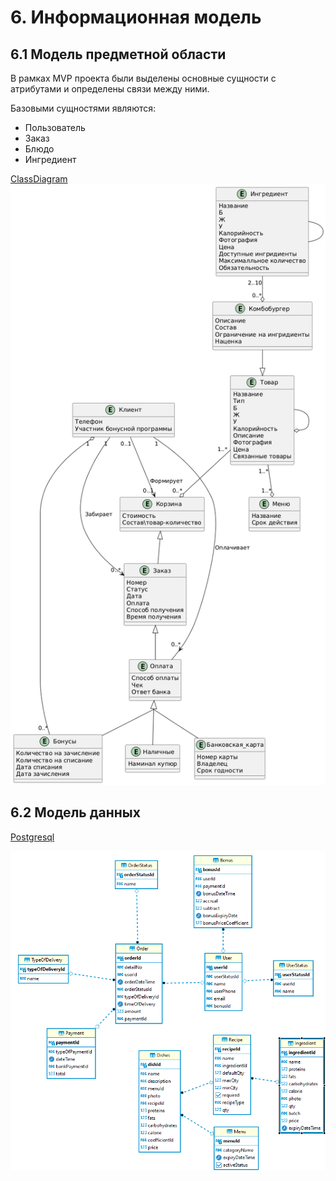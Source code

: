 # 6. Информационная модель
## 6.1 Модель предметной области
В рамках MVP проекта были выделены основные сущности с атрибутами и определены связи между ними.

Базовыми сущностями являются:

- Пользователь
- Заказ
- Блюдо
- Ингредиент

[ClassDiagram](UML/Диаграмма_классов.wsd)
![ClassDiagram](PNG/UML/Диаграмма_классов.png)


## 6.2 Модель данных
[Postgresql](База_данных/База_данных_MakBot.sql)

![ERD](PNG/БД/База_данных_MakBot.png)
